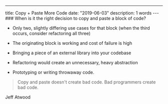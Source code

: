 ---
title: Copy + Paste More Code
date: "2019-06-03"
description: 1 words
---### When is it the right decision to copy and paste a block of code?

+ Only two, slightly differing use cases for that block (when the third occurs, consider refactoring all three)

+ The originating block is working and cost of failure is high

+ Bringing a piece of an external library into your codebase

+ Refactoring would create an unnecessary, heavy abstraction

+ Prototyping or writing throwaway code.



> Copy and paste doesn't create bad code. Bad programmers create bad code.

Jeff Atwood

